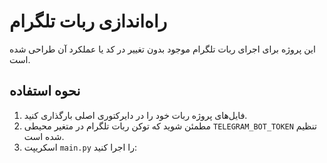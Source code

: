 # راه‌اندازی ربات تلگرام

این پروژه برای اجرای ربات تلگرام موجود بدون تغییر در کد یا عملکرد آن طراحی شده است.

## نحوه استفاده

1. فایل‌های پروژه ربات خود را در دایرکتوری اصلی بارگذاری کنید.
2. مطمئن شوید که توکن ربات تلگرام در متغیر محیطی `TELEGRAM_BOT_TOKEN` تنظیم شده است.
3. اسکریپت `main.py` را اجرا کنید:

